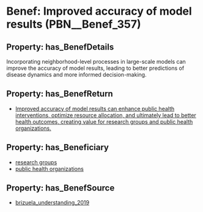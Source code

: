 # Benef: __Improved accuracy of model results__ (PBN__Benef_357)

## Property: has_BenefDetails

Incorporating neighborhood-level processes in large-scale models can improve the accuracy of model results, leading to better predictions of disease dynamics and more informed decision-making.

## Property: has_BenefReturn

* [Improved accuracy of model results can enhance public health interventions, optimize resource allocation, and ultimately lead to better health outcomes, creating value for research groups and public health organizations.](../BenefReturn/PBN__BenefReturn_384)

## Property: has_Beneficiary

* [research groups](../Stakeholder/PBN__Stakeholder_172)
* [public health organizations](../Stakeholder/PBN__Stakeholder_173)

## Property: has_BenefSource

* [brizuela_understanding_2019](../Article/PBN__Article_69)

